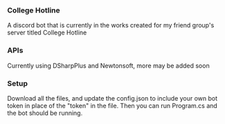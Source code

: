 ### **College Hotline**

A discord bot that is currently in the works created for my friend group's server titled College Hotline

### **APIs**

Currently using DSharpPlus and Newtonsoft, more may be added soon

### **Setup**

Download all the files, and update the config.json to include your own bot token in place of the "token" in the file. 
Then you can run Program.cs and the bot should be running.
